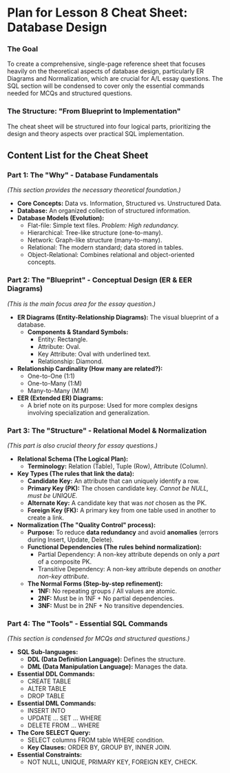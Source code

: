 # **Plan for Lesson 8 Cheat Sheet: Database Design**

### **The Goal**

To create a comprehensive, single-page reference sheet that focuses heavily on the theoretical aspects of database design, particularly ER Diagrams and Normalization, which are crucial for A/L essay questions. The SQL section will be condensed to cover only the essential commands needed for MCQs and structured questions.

### **The Structure: "From Blueprint to Implementation"**

The cheat sheet will be structured into four logical parts, prioritizing the design and theory aspects over practical SQL implementation.

## **Content List for the Cheat Sheet**

### **Part 1: The "Why" \- Database Fundamentals**

*(This section provides the necessary theoretical foundation.)*

* **Core Concepts:** Data vs. Information, Structured vs. Unstructured Data.  
* **Database:** An organized collection of structured information.  
* **Database Models (Evolution):**  
  * Flat-file: Simple text files. *Problem: High redundancy.*  
  * Hierarchical: Tree-like structure (one-to-many).  
  * Network: Graph-like structure (many-to-many).  
  * Relational: The modern standard; data stored in tables.  
  * Object-Relational: Combines relational and object-oriented concepts.

### **Part 2: The "Blueprint" \- Conceptual Design (ER & EER Diagrams)**

*(This is the main focus area for the essay question.)*

* **ER Diagrams (Entity-Relationship Diagrams):** The visual blueprint of a database.  
  * **Components & Standard Symbols:**  
    * Entity: Rectangle.  
    * Attribute: Oval.  
    * Key Attribute: Oval with underlined text.  
    * Relationship: Diamond.  
* **Relationship Cardinality (How many are related?):**  
  * One-to-One (1:1)  
  * One-to-Many (1:M)  
  * Many-to-Many (M:M)  
* **EER (Extended ER) Diagrams:**  
  * A brief note on its purpose: Used for more complex designs involving specialization and generalization.

### **Part 3: The "Structure" \- Relational Model & Normalization**

*(This part is also crucial theory for essay questions.)*

* **Relational Schema (The Logical Plan):**  
  * **Terminology:** Relation (Table), Tuple (Row), Attribute (Column).  
* **Key Types (The rules that link the data):**  
  * **Candidate Key:** An attribute that can uniquely identify a row.  
  * **Primary Key (PK):** The chosen candidate key. *Cannot be NULL, must be UNIQUE.*  
  * **Alternate Key:** A candidate key that was *not* chosen as the PK.  
  * **Foreign Key (FK):** A primary key from one table used in another to create a link.  
* **Normalization (The "Quality Control" process):**  
  * **Purpose:** To reduce **data redundancy** and avoid **anomalies** (errors during Insert, Update, Delete).  
  * **Functional Dependencies (The rules behind normalization):**  
    * Partial Dependency: A non-key attribute depends on only a *part* of a composite PK.  
    * Transitive Dependency: A non-key attribute depends on *another non-key attribute*.  
  * **The Normal Forms (Step-by-step refinement):**  
    * **1NF:** No repeating groups / All values are atomic.  
    * **2NF:** Must be in 1NF \+ No partial dependencies.  
    * **3NF:** Must be in 2NF \+ No transitive dependencies.

### **Part 4: The "Tools" \- Essential SQL Commands**

*(This section is condensed for MCQs and structured questions.)*

* **SQL Sub-languages:**  
  * **DDL (Data Definition Language):** Defines the structure.  
  * **DML (Data Manipulation Language):** Manages the data.  
* **Essential DDL Commands:**  
  * CREATE TABLE  
  * ALTER TABLE  
  * DROP TABLE  
* **Essential DML Commands:**  
  * INSERT INTO  
  * UPDATE ... SET ... WHERE  
  * DELETE FROM ... WHERE  
* **The Core SELECT Query:**  
  * SELECT columns FROM table WHERE condition.  
  * **Key Clauses:** ORDER BY, GROUP BY, INNER JOIN.  
* **Essential Constraints:**  
  * NOT NULL, UNIQUE, PRIMARY KEY, FOREIGN KEY, CHECK.